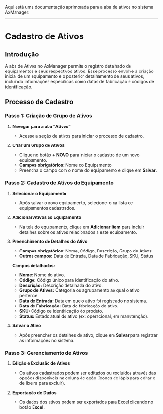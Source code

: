 Aqui está uma documentação aprimorada para a aba de ativos no sistema AxManager:

---

# Cadastro de Ativos

## Introdução

A aba de Ativos no AxManager permite o registro detalhado de equipamentos e seus respectivos ativos. Esse processo envolve a criação inicial de um equipamento e o posterior detalhamento de seus ativos, incluindo informações específicas como datas de fabricação e códigos de identificação.

## Processo de Cadastro

### Passo 1: Criação de Grupo de Ativos

1. **Navegar para a aba "Ativos"**
    - Acesse a seção de ativos para iniciar o processo de cadastro.

2. **Criar um Grupo de Ativos**
    - Clique no botão **+ NOVO** para iniciar o cadastro de um novo equipamento.
    - **Campos obrigatórios:** Nome do Equipamento
    - Preencha o campo com o nome do equipamento e clique em **Salvar**.

### Passo 2: Cadastro de Ativos do Equipamento

1. **Selecionar o Equipamento**
    - Após salvar o novo equipamento, selecione-o na lista de equipamentos cadastrados.

2. **Adicionar Ativos ao Equipamento**
    - Na tela do equipamento, clique em **Adicionar Item** para incluir detalhes sobre os ativos relacionados a este equipamento.

3. **Preenchimento de Detalhes do Ativo**
    - **Campos obrigatórios:** Nome, Código, Descrição, Grupo de Ativos
    - **Outros campos:** Data de Entrada, Data de Fabricação, SKU, Status

   **Campos detalhados:**
    - **Nome:** Nome do ativo.
    - **Código:** Código único para identificação do ativo.
    - **Descrição:** Descrição detalhada do ativo.
    - **Grupo de Ativos:** Categoria ou agrupamento ao qual o ativo pertence.
    - **Data de Entrada:** Data em que o ativo foi registrado no sistema.
    - **Data de Fabricação:** Data de fabricação do ativo.
    - **SKU:** Código de identificação do produto.
    - **Status:** Estado atual do ativo (ex: operacional, em manutenção).

4. **Salvar o Ativo**
    - Após preencher os detalhes do ativo, clique em **Salvar** para registrar as informações no sistema.

### Passo 3: Gerenciamento de Ativos

1. **Edição e Exclusão de Ativos**
    - Os ativos cadastrados podem ser editados ou excluídos através das opções disponíveis na coluna de ação (ícones de lápis para editar e de lixeira para excluir).

2. **Exportação de Dados**
    - Os dados dos ativos podem ser exportados para Excel clicando no botão **Excel**.

